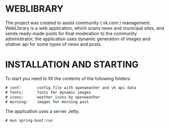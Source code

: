 # WEBLIBRARY
The project was created to assist community ( vk.com ) management. WebLibrary is a web application, which scans news and municipal sites, and sends ready-made posts for final moderation to the community administrator, the application uses dynamic generation of images and shatner api for some types of news and posts.

# INSTALLATION AND STARTING

To start you need to fill the contents of the following folders:

```java
# conf/       config file with openweather and vk api data
# fonts/      fonts for dynamic images
# icons/      weather icons by openweather
# morning/    images for morning post

```

The application uses a server Jetty.

```java
# mvn spring-boot:run

```
